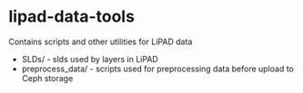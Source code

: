 # lipad-data-tools
Contains scripts and other utilities for LiPAD data

* SLDs/ - slds used by layers in LiPAD
* preprocess_data/ - scripts used for preprocessing data before upload to Ceph storage
